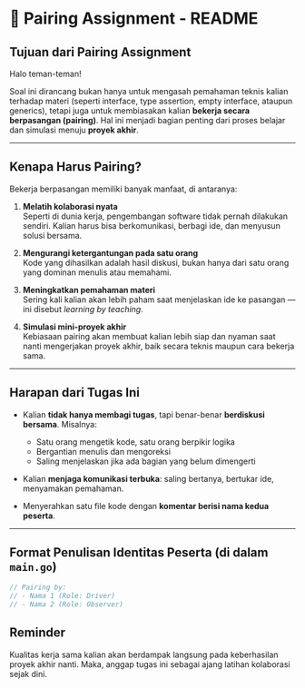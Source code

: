 # 📘 Pairing Assignment - README

## Tujuan dari Pairing Assignment

Halo teman-teman!

Soal ini dirancang bukan hanya untuk mengasah pemahaman teknis kalian terhadap materi (seperti interface, type assertion, empty interface, ataupun generics), tetapi juga untuk membiasakan kalian **bekerja secara berpasangan (pairing)**. Hal ini menjadi bagian penting dari proses belajar dan simulasi menuju **proyek akhir**.

---

## Kenapa Harus Pairing?

Bekerja berpasangan memiliki banyak manfaat, di antaranya:

1. **Melatih kolaborasi nyata**  
   Seperti di dunia kerja, pengembangan software tidak pernah dilakukan sendiri. Kalian harus bisa berkomunikasi, berbagi ide, dan menyusun solusi bersama.

2. **Mengurangi ketergantungan pada satu orang**  
   Kode yang dihasilkan adalah hasil diskusi, bukan hanya dari satu orang yang dominan menulis atau memahami.

3. **Meningkatkan pemahaman materi**  
   Sering kali kalian akan lebih paham saat menjelaskan ide ke pasangan — ini disebut *learning by teaching*.

4. **Simulasi mini-proyek akhir**  
   Kebiasaan pairing akan membuat kalian lebih siap dan nyaman saat nanti mengerjakan proyek akhir, baik secara teknis maupun cara bekerja sama.

---

## Harapan dari Tugas Ini

- Kalian **tidak hanya membagi tugas**, tapi benar-benar **berdiskusi bersama**. Misalnya:
  - Satu orang mengetik kode, satu orang berpikir logika
  - Bergantian menulis dan mengoreksi
  - Saling menjelaskan jika ada bagian yang belum dimengerti

- Kalian **menjaga komunikasi terbuka**: saling bertanya, bertukar ide, menyamakan pemahaman.

- Menyerahkan satu file kode dengan **komentar berisi nama kedua peserta**.

---

## Format Penulisan Identitas Peserta (di dalam `main.go`)

```go
// Pairing by:
// - Nama 1 (Role: Driver)
// - Nama 2 (Role: Observer)
```

## Reminder
Kualitas kerja sama kalian akan berdampak langsung pada keberhasilan proyek akhir nanti. Maka, anggap tugas ini sebagai ajang latihan kolaborasi sejak dini.

